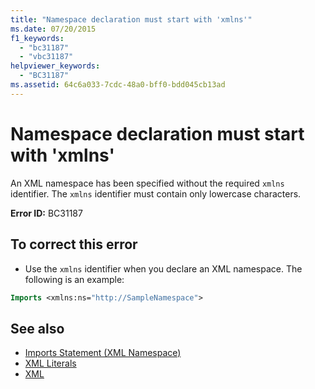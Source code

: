 ```yaml
---
title: "Namespace declaration must start with 'xmlns'"
ms.date: 07/20/2015
f1_keywords: 
  - "bc31187"
  - "vbc31187"
helpviewer_keywords: 
  - "BC31187"
ms.assetid: 64c6a033-7cdc-48a0-bff0-bdd045cb13ad
---
```

# Namespace declaration must start with 'xmlns'
An XML namespace has been specified without the required `xmlns` identifier. The `xmlns` identifier must contain only lowercase characters.  
  
 **Error ID:** BC31187  
  
## To correct this error  
  
- Use the `xmlns` identifier when you declare an XML namespace. The following is an example:
  
```vb  
Imports <xmlns:ns="http://SampleNamespace">  
```  
  
## See also

- [Imports Statement (XML Namespace)](../../visual-basic/language-reference/statements/imports-statement-xml-namespace.md)
- [XML Literals](../../visual-basic/language-reference/xml-literals/index.md)
- [XML](../../visual-basic/programming-guide/language-features/xml/index.md)

